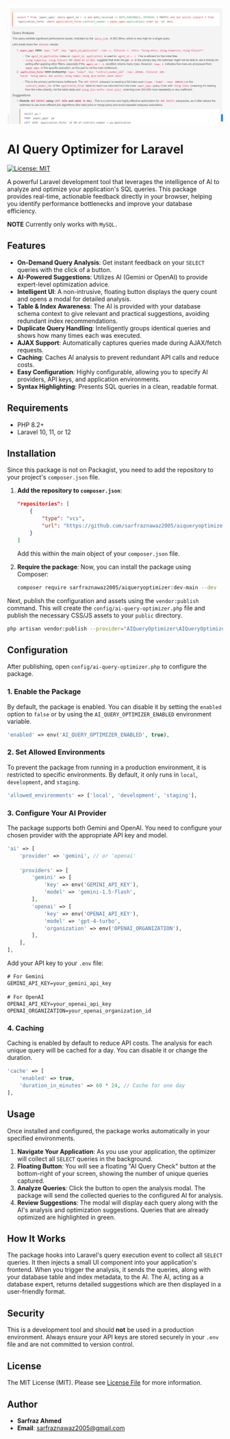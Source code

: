 ![Screenshot](screenshot.png)

# AI Query Optimizer for Laravel

[![License: MIT](https://img.shields.io/badge/License-MIT-yellow.svg)](https://opensource.org/licenses/MIT)

A powerful Laravel development tool that leverages the intelligence of AI to analyze and optimize your application's SQL queries. This package provides real-time, actionable feedback directly in your browser, helping you identify performance bottlenecks and improve your database efficiency.

**NOTE** Currently only works with `MySQL.`

## Features

- **On-Demand Query Analysis**: Get instant feedback on your `SELECT` queries with the click of a button.
- **AI-Powered Suggestions**: Utilizes AI (Gemini or OpenAI) to provide expert-level optimization advice.
- **Intelligent UI**: A non-intrusive, floating button displays the query count and opens a modal for detailed analysis.
- **Table & Index Awareness**: The AI is provided with your database schema context to give relevant and practical suggestions, avoiding redundant index recommendations.
- **Duplicate Query Handling**: Intelligently groups identical queries and shows how many times each was executed.
- **AJAX Support**: Automatically captures queries made during AJAX/fetch requests.
- **Caching**: Caches AI analysis to prevent redundant API calls and reduce costs.
- **Easy Configuration**: Highly configurable, allowing you to specify AI providers, API keys, and application environments.
- **Syntax Highlighting**: Presents SQL queries in a clean, readable format.

## Requirements

- PHP 8.2+
- Laravel 10, 11, or 12

## Installation

Since this package is not on Packagist, you need to add the repository to your project's `composer.json` file.

1. **Add the repository to `composer.json`**:
   
   ```json
   "repositories": [
       {
           "type": "vcs",
           "url": "https://github.com/sarfraznawaz2005/aiqueryoptimizer.git"
       }
   ]
   ```
   
   Add this within the main object of your `composer.json` file.

2. **Require the package**:
   Now, you can install the package using Composer:
   
   ```bash
   composer require sarfraznawaz2005/aiqueryoptimizer:dev-main --dev
   ```

Next, publish the configuration and assets using the `vendor:publish` command. This will create the `config/ai-query-optimizer.php` file and publish the necessary CSS/JS assets to your `public` directory.

```bash
php artisan vendor:publish --provider="AIQueryOptimizer\AIQueryOptimizerServiceProvider"
```

## Configuration

After publishing, open `config/ai-query-optimizer.php` to configure the package.

### 1. Enable the Package

By default, the package is enabled. You can disable it by setting the `enabled` option to `false` or by using the `AI_QUERY_OPTIMIZER_ENABLED` environment variable.

```php
'enabled' => env('AI_QUERY_OPTIMIZER_ENABLED', true),
```

### 2. Set Allowed Environments

To prevent the package from running in a production environment, it is restricted to specific environments. By default, it only runs in `local`, `development`, and `staging`.

```php
'allowed_environments' => ['local', 'development', 'staging'],
```

### 3. Configure Your AI Provider

The package supports both Gemini and OpenAI. You need to configure your chosen provider with the appropriate API key and model.

```php
'ai' => [
    'provider' => 'gemini', // or 'openai'

    'providers' => [
        'gemini' => [
            'key' => env('GEMINI_API_KEY'),
            'model' => 'gemini-1.5-flash',
        ],
        'openai' => [
            'key' => env('OPENAI_API_KEY'),
            'model' => 'gpt-4-turbo',
            'organization' => env('OPENAI_ORGANIZATION'),
        ],
    ],
],
```

Add your API key to your `.env` file:

```env
# For Gemini
GEMINI_API_KEY=your_gemini_api_key

# For OpenAI
OPENAI_API_KEY=your_openai_api_key
OPENAI_ORGANIZATION=your_openai_organization_id
```

### 4. Caching

Caching is enabled by default to reduce API costs. The analysis for each unique query will be cached for a day. You can disable it or change the duration.

```php
'cache' => [
    'enabled' => true,
    'duration_in_minutes' => 60 * 24, // Cache for one day
],
```

## Usage

Once installed and configured, the package works automatically in your specified environments.

1. **Navigate Your Application**: As you use your application, the optimizer will collect all `SELECT` queries in the background.
2. **Floating Button**: You will see a floating "AI Query Check" button at the bottom-right of your screen, showing the number of unique queries captured.
3. **Analyze Queries**: Click the button to open the analysis modal. The package will send the collected queries to the configured AI for analysis.
4. **Review Suggestions**: The modal will display each query along with the AI's analysis and optimization suggestions. Queries that are already optimized are highlighted in green.

## How It Works

The package hooks into Laravel's query execution event to collect all `SELECT` queries. It then injects a small UI component into your application's frontend. When you trigger the analysis, it sends the queries, along with your database table and index metadata, to the AI. The AI, acting as a database expert, returns detailed suggestions which are then displayed in a user-friendly format.

## Security

This is a development tool and should **not** be used in a production environment. Always ensure your API keys are stored securely in your `.env` file and are not committed to version control.

## License

The MIT License (MIT). Please see [License File](LICENSE.md) for more information.

## Author

- **Sarfraz Ahmed**
- **Email**: sarfraznawaz2005@gmail.com
